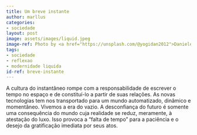 ```yaml
---
title: Um breve instante
author: marllus
categories:
- sociedade
layout: post
image: assets/images/liquid.jpeg
image-ref: Photo by <a href="https://unsplash.com/@yogidan2012">Daniele Levis Pelusi</a>
tags:
- sociedade
- reflexao
- modernidade liquida
id-ref: breve-instante
---
```


A cultura do instantâneo rompe com a responsabilidade de escrever o 
tempo no espaço e de constituí-lo a partir de suas relações. As novas 
tecnologias tem nos transportado para um mundo automatizado, dinâmico e 
momentâneo. Vivemos a era do vazio. A desconfiança do futuro é somente 
uma consequência do mundo cuja realidade se reduz, meramente, à 
atestação do luxo. Isso provoca a “falta de tempo” para a paciência e o 
desejo da gratificação imediata por seus atos.
